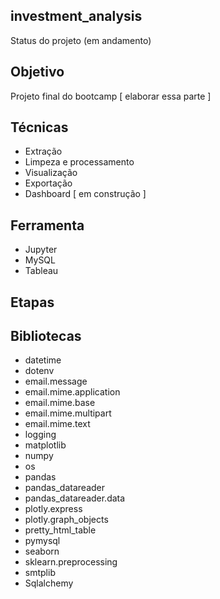 ## investment_analysis 
  Status do projeto (em andamento)

## Objetivo
  Projeto final do bootcamp [ elaborar essa parte ]
    
## Técnicas
  - Extração
  - Limpeza e processamento
  - Visualização
  - Exportação
  - Dashboard [ em construção ]
    
## Ferramenta
  - Jupyter
  - MySQL
  - Tableau
  
## Etapas
  


## Bibliotecas 
- datetime
- dotenv
- email.message
- email.mime.application
- email.mime.base
- email.mime.multipart
- email.mime.text
- logging
- matplotlib
- numpy
- os
- pandas
- pandas_datareader
- pandas_datareader.data
- plotly.express
- plotly.graph_objects
- pretty_html_table
- pymysql
- seaborn
- sklearn.preprocessing
- smtplib
- Sqlalchemy


